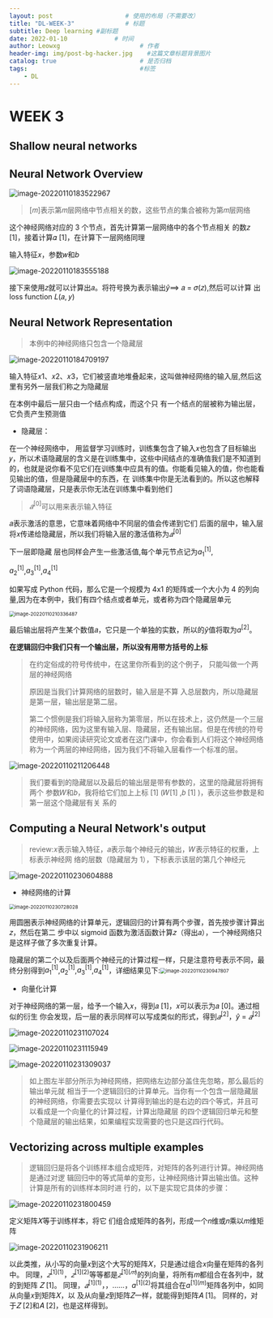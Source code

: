 ```yaml
---
layout: post                    # 使用的布局（不需要改）
title: "DL-WEEK-3"              # 标题 
subtitle: Deep learning #副标题
date: 2022-01-10             # 时间
author: Leowxg                      # 作者
header-img: img/post-bg-hacker.jpg    #这篇文章标题背景图片
catalog: true                       # 是否归档
tags:                               #标签
    - DL
---
```


# WEEK 3

## Shallow neural networks

## Neural Network Overview

![image-20220110183522967](https://s2.loli.net/2022/01/10/dWRexNpOvHrGKbT.png)

> [𝑚]表示第𝑚层网络中节点相关的数，这些节点的集合被称为第𝑚层网络

这个神经网络对应的 3 个节点，首先计算第一层网络中的各个节点相关 的数𝑧 [1]，接着计算𝛼 [1]，在计算下一层网络同理



输入特征𝑥，参数𝑤和*b*

![image-20220110183555188](https://s2.loli.net/2022/01/10/jmznHqG9XKdQfos.png)

接下来使用𝑧就可以计算出𝑎。将符号换为表示输出$\hat{y}$⟹ 𝑎 = 𝜎(𝑧),然后可以计算 出 loss function 𝐿(𝑎, 𝑦)

## Neural Network Representation

> 本例中的神经网络只包含一个隐藏层

![image-20220110184709197](https://s2.loli.net/2022/01/10/sKMonFQbRhrTdfL.png)

输入特征𝑥1、𝑥2、𝑥3，它们被竖直地堆叠起来，这叫做神经网络的输入层,然后这里有另外一层我们称之为隐藏层

在本例中最后一层只由一个结点构成，而这个只 有一个结点的层被称为输出层，它负责产生预测值

- 隐藏层：

在一个神经网络中， 用监督学习训练时，训练集包含了输入𝑥也包含了目标输出𝑦，所以术语隐藏层的含义是在训练集中，这些中间结点的准确值我们是不知道到的，也就是说你看不见它们在训练集中应具有的值。你能看见输入的值，你也能看见输出的值，但是隐藏层中的东西，在 训练集中你是无法看到的。所以这也解释了词语隐藏层，只是表示你无法在训练集中看到他们

> $𝑎^{[0]}$可以用来表示输入特征

𝑎表示激活的意思，它意味着网络中不同层的值会传递到它们 后面的层中，输入层将𝑥传递给隐藏层，所以我们将输入层的激活值称为$𝑎^{[0]}$

下一层即隐藏 层也同样会产生一些激活值,每个单元节点记为$a_1^{[1]}$,

$a_2^{[1]}$,$a_3^{[1]}$,$a_4^{[1]}$

如果写成 Python 代码，那么它是一个规模为 4x1 的矩阵或一个大小为 4 的列向量,因为在本例中，我们有四个结点或者单元，或者称为四个隐藏层单元

<img src="https://s2.loli.net/2022/01/10/vMg3jGuXrDpyVPs.png" alt="image-20220110210336487" style="zoom:67%;" />

最后输出层将产生某个数值𝑎，它只是一个单独的实数，所以的$\hat{y}$值将取为$a^{[2]}$。

**在逻辑回归中我们只有一个输出层，所以没有用带方括号的上标**

> 在约定俗成的符号传统中，在这里你所看到的这个例子， 只能叫做一个两层的神经网络
>
> 原因是当我们计算网络的层数时，输入层是不算 入总层数内，所以隐藏层是第一层，输出层是第二层。
>
> 第二个惯例是我们将输入层称为第零层，所以在技术上，这仍然是一个三层的神经网络，因为这里有输入层、隐藏层，还有输出层。但是在传统的符号使用中，如果阅读研究论文或者在这门课中，你会看到人们将这个神经网络称为一个两层的神经网络，因为我们不将输入层看作一个标准的层。

![image-20220110211206448](https://s2.loli.net/2022/01/10/Grm3es4ghH6tjc1.png)



> 我们要看到的隐藏层以及最后的输出层是带有参数的，这里的隐藏层将拥有两个 参数𝑊和𝑏，我将给它们加上上标 [1] (𝑊[1] ,𝑏 [1] )，表示这些参数是和第一层这个隐藏层有关 系的

## Computing a Neural Network's  output

> review:𝑥表示输入特征，𝑎表示每个神经元的输出，𝑊表示特征的权重，上标表示神经网 络的层数（隐藏层为 1），下标表示该层的第几个神经元

![image-20220110230604888](https://s2.loli.net/2022/01/10/1myVQJasdK3pt5A.png)

- 神经网络的计算

<img src="https://s2.loli.net/2022/01/10/57CLxZuAsDrJYbi.png" alt="image-20220110230728028" style="zoom:67%;" />

用圆圈表示神经网络的计算单元，逻辑回归的计算有两个步骤，首先按步骤计算出𝑧，然后在第二 步中以 sigmoid 函数为激活函数计算𝑧（得出𝑎），一个神经网络只是这样子做了多次重复计算。

隐藏层的第二个以及后面两个神经元的计算过程一样，只是注意符号表示不同，最终分别得到$a_1^{[1]}$,$a_2^{[1]}$,$a_3^{[1]}$,$a_4^{[1]}$，详细结果见下:<img src="https://s2.loli.net/2022/01/10/wYK6GzuXCnpTc73.png" alt="image-20220110230947807" style="zoom:67%;" />

- 向量化计算

对于神经网络的第一层，给予一个输入𝑥，得到𝑎 [1]，𝑥可以表示为𝑎 [0]。通过相似的衍生 你会发现，后一层的表示同样可以写成类似的形式，得到$𝑎^{[2]}$，$\hat{y}$ = $𝑎^{[2]}$

![image-20220110231107024](https://s2.loli.net/2022/01/10/gtayNZKLuSTGXBA.png)

![image-20220110231115949](https://s2.loli.net/2022/01/10/7CTmswfIUyxn5ga.png)

![image-20220110231309037](https://s2.loli.net/2022/01/10/ZhdcvlDIjQM75gE.png)

> 如上图左半部分所示为神经网络，把网络左边部分盖住先忽略，那么最后的输出单元就 相当于一个逻辑回归的计算单元。当你有一个包含一层隐藏层的神经网络，你需要去实现以 计算得到输出的是右边的四个等式，并且可以看成是一个向量化的计算过程，计算出隐藏层 的四个逻辑回归单元和整个隐藏层的输出结果，如果编程实现需要的也只是这四行代码。

## Vectorizing across multiple examples

> 逻辑回归是将各个训练样本组合成矩阵，对矩阵的各列进行计算。神经网络是通过对逻 辑回归中的等式简单的变形，让神经网络计算出输出值。这种计算是所有的训练样本同时进 行的，以下是实现它具体的步骤：

![image-20220110231800459](https://s2.loli.net/2022/01/10/Tr3bkdMeXFBEGRH.png)

定义矩阵𝑋等于训练样本，将它 们组合成矩阵的各列，形成一个𝑛维或𝑛乘以𝑚维矩阵

![image-20220110231906211](https://s2.loli.net/2022/01/10/prbW3TSngdVlMw2.png)

以此类推，从小写的向量𝑥到这个大写的矩阵𝑋，只是通过组合𝑥向量在矩阵的各列中。 同理，$𝑧 ^{[1](1)}$，$𝑧 ^{[1](2)}$等等都是$𝑧 ^{[1](𝑚)}$的列向量，将所有𝑚都组合在各列中，就的到矩阵 𝑍 [1]。 同理，$𝑎^{[1](1)}$，，……，$a ^{[1](2)}$将其组合在$a ^{[1](m)}$矩阵各列中，如同从向量𝑥到矩阵𝑋，以 及从向量𝑧到矩阵𝑍一样，就能得到矩阵𝐴 [1]。 同样的，对于𝑍 [2]和𝐴 [2]，也是这样得到。